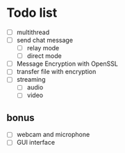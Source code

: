 # Todo list

- [ ] multithread
- [ ] send chat message
    - [ ] relay mode
    - [ ] direct mode
- [ ] Message Encryption with OpenSSL
- [ ] transfer file with encryption
- [ ] streaming
    - [ ] audio
    - [ ] video

## bonus

- [ ] webcam and microphone
- [ ] GUI interface